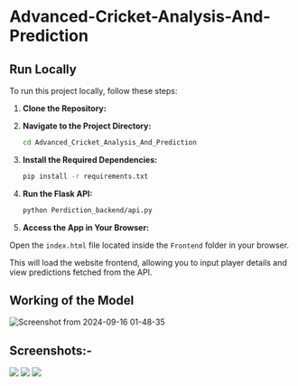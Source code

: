# Advanced-Cricket-Analysis-And-Prediction

## Run Locally

To run this project locally, follow these steps:

1. **Clone the Repository:**

2. **Navigate to the Project Directory:**
   ```bash
   cd Advanced_Cricket_Analysis_And_Prediction
   ```
3. **Install the Required Dependencies:**
   ```bash
   pip install -r requirements.txt
   ```
4. **Run the Flask API:**
   ```bash
   python Perdiction_backend/api.py
   ```
6. **Access the App in Your Browser:**

Open the `index.html` file located inside the `Frontend` folder in your browser.

This will load the website frontend, allowing you to input player details and view predictions fetched from the API.

## Working of the Model
![Screenshot from 2024-09-16 01-48-35](https://github.com/user-attachments/assets/040c0c7a-87cb-4858-a2ee-f62b2d3fd2c8)



## Screenshots:-
<img src="https://github.com/user-attachments/assets/4f1f451e-fe26-43c2-98e7-446e42aaf28a" width=auto>
<img src="https://github.com/user-attachments/assets/3804873e-aa18-4407-8da6-c511132bd2f4" width=auto>
<img src="https://github.com/user-attachments/assets/22f6b9d7-43ba-4e78-a986-e43cea85ec19" width=auto>

